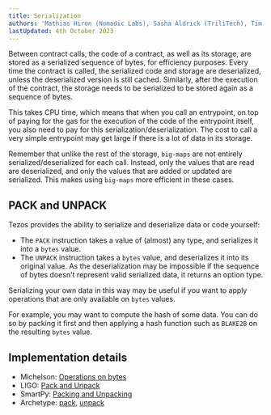 ```yaml
---
title: Serialization
authors: 'Mathias Hiron (Nomadic Labs), Sasha Aldrick (TriliTech), Tim McMackin (TriliTech)'
lastUpdated: 4th October 2023
---
```


Between contract calls, the code of a contract, as well as its storage, are stored as a serialized sequence of bytes, for efficiency purposes.
Every time the contract is called, the serialized code and storage are deserialized, unless the deserialized version is still cached.
Similarly, after the execution of the contract, the storage needs to be serialized to be stored again as a sequence of bytes.

This takes CPU time, which means that when you call an entrypoint, on top of paying for the gas for the execution of the code of the entrypoint itself, you also need to pay for this serialization/deserialization.
The cost to call a very simple entrypoint may get large if there is a lot of data in its storage.

Remember that unlike the rest of the storage, `big-maps` are not entirely serialized/deserialized for each call.
Instead, only the values that are read are deserialized, and only the values that are added or updated are serialized.
This makes using `big-maps` more efficient in these cases.

## PACK and UNPACK

Tezos provides the ability to serialize and deserialize data or code yourself:

- The `PACK` instruction takes a value of (almost) any type, and serializes it into a `bytes` value.
- The `UNPACK` instruction takes a `bytes` value, and deserializes it into its original value.
As the deserialization may be impossible if the sequence of bytes doesn't represent valid serialized data, it returns an option type.

Serializing your own data in this way may be useful if you want to apply operations that are only available on `bytes` values.

For example, you may want to compute the hash of some data.
You can do so by packing it first and then applying a hash function such as `BLAKE2B` on the resulting `bytes` value.

## Implementation details

- Michelson: [Operations on bytes](https://tezos.gitlab.io/active/michelson.html#operations-on-bytes)
- LIGO: [Pack and Unpack](https://ligolang.org/docs/language-basics/tezos-specific#pack-and-unpack)
- SmartPy: [Packing and Unpacking](https://smartpy.io/manual/syntax/strings-and-bytes#packing-and-unpacking)
- Archetype: [pack](https://archetype-lang.org/docs/reference/expressions/builtins#pack%28o%20:%20T%29), [unpack](https://archetype-lang.org/docs/reference/expressions/builtins#unpack%3CT%3E%28b%20:%20bytes%29)
